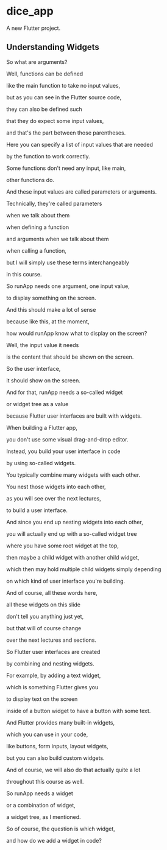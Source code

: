 # dice_app

A new Flutter project.

## Understanding Widgets

So what are arguments?

Well, functions can be defined

like the main function to take no input values,

but as you can see in the Flutter source code,

they can also be defined such

that they do expect some input values,

and that's the part between those parentheses.

Here you can specify a list of input values that are needed

by the function to work correctly.

Some functions don't need any input, like main,

other functions do.

And these input values are called parameters or arguments.

Technically, they're called parameters

when we talk about them

when defining a function

and arguments when we talk about them

when calling a function,

but I will simply use these terms interchangeably

in this course.

So runApp needs one argument, one input value,

to display something on the screen.

And this should make a lot of sense

because like this, at the moment,

how would runApp know what to display on the screen?

Well, the input value it needs

is the content that should be shown on the screen.

So the user interface,

it should show on the screen.

And for that, runApp needs a so-called widget

or widget tree as a value

because Flutter user interfaces are built with widgets.

When building a Flutter app,

you don't use some visual drag-and-drop editor.

Instead, you build your user interface in code

by using so-called widgets.

You typically combine many widgets with each other.

You nest those widgets into each other,

as you will see over the next lectures,

to build a user interface.

And since you end up nesting widgets into each other,

you will actually end up with a so-called widget tree

where you have some root widget at the top,

then maybe a child widget with another child widget,

which then may hold multiple child widgets simply depending

on which kind of user interface you're building.

And of course, all these words here,

all these widgets on this slide

don't tell you anything just yet,

but that will of course change

over the next lectures and sections.

So Flutter user interfaces are created

by combining and nesting widgets.

For example, by adding a text widget,

which is something Flutter gives you

to display text on the screen

inside of a button widget to have a button with some text.

And Flutter provides many built-in widgets,

which you can use in your code,

like buttons, form inputs, layout widgets,

but you can also build custom widgets.

And of course, we will also do that actually quite a lot

throughout this course as well.

So runApp needs a widget

or a combination of widget,

a widget tree, as I mentioned.

So of course, the question is which widget,

and how do we add a widget in code?